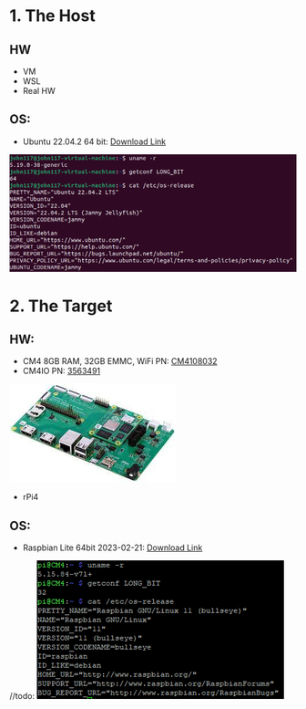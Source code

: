 # 1. The Host

## HW
 - VM
 - WSL
 - Real HW 

## OS: 
 - Ubuntu 22.04.2 64 bit: [Download Link](https://releases.ubuntu.com/jammy/ubuntu-22.04.2-desktop-amd64.iso)
 
![ubuntu_details](assets/images/0/ubuntu_details.png)

# 2. The Target
## HW:  
 - CM4 8GB RAM, 32GB EMMC, WiFi PN: [CM4108032](https://ro.farnell.com/raspberry-pi/cm4108032/rpi-computemodule-4-32gb-emmc/dp/3585683) 
 - CM4IO PN: [3563491](https://ro.farnell.com/raspberry-pi/cm4io/compute-module-4-board-arm-cortex/dp/3563491?MER=TARG-MER-PDP-RECO-STM71413)

![cm4](assets/images/0/cm4_io_board.jpg)

- rPi4 

## OS:  
 - Raspbian Lite 64bit 2023-02-21: [Download Link](https://downloads.raspberrypi.org/raspios_lite_arm64/images/raspios_lite_arm64-2023-02-22/2023-02-21-raspios-bullseye-arm64-lite.img.xz)

//todo:
![raspbian_details](assets/images/0/raspbian_details.png)